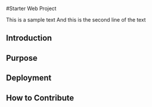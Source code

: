 #Starter Web Project

This is a sample text
And this is the second line of the text

## Introduction

## Purpose

## Deployment

## How to Contribute
